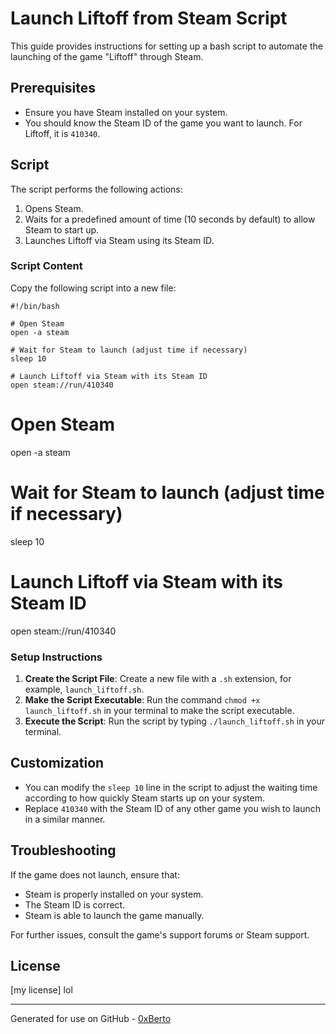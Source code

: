 # Launch Liftoff from Steam Script

This guide provides instructions for setting up a bash script to automate the launching of the game "Liftoff" through Steam.

## Prerequisites

- Ensure you have Steam installed on your system.
- You should know the Steam ID of the game you want to launch. For Liftoff, it is `410340`.

## Script

The script performs the following actions:

1. Opens Steam.
2. Waits for a predefined amount of time (10 seconds by default) to allow Steam to start up.
3. Launches Liftoff via Steam using its Steam ID.

### Script Content

Copy the following script into a new file:

```
#!/bin/bash

# Open Steam
open -a steam

# Wait for Steam to launch (adjust time if necessary)
sleep 10

# Launch Liftoff via Steam with its Steam ID
open steam://run/410340
```

# Open Steam
open -a steam

# Wait for Steam to launch (adjust time if necessary)
sleep 10

# Launch Liftoff via Steam with its Steam ID
open steam://run/410340

### Setup Instructions

1. **Create the Script File**: Create a new file with a `.sh` extension, for example, `launch_liftoff.sh`.
2. **Make the Script Executable**: Run the command `chmod +x launch_liftoff.sh` in your terminal to make the script executable.
3. **Execute the Script**: Run the script by typing `./launch_liftoff.sh` in your terminal.

## Customization

- You can modify the `sleep 10` line in the script to adjust the waiting time according to how quickly Steam starts up on your system.
- Replace `410340` with the Steam ID of any other game you wish to launch in a similar manner.

## Troubleshooting

If the game does not launch, ensure that:

- Steam is properly installed on your system.
- The Steam ID is correct.
- Steam is able to launch the game manually.

For further issues, consult the game's support forums or Steam support.

## License

[my license] lol

---
Generated for use on GitHub - [0xBerto](https://twitter.com/0xberto)
